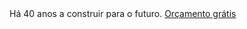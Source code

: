 ﻿<div class="container">
    <div class="layout vertical center">
        <span class="title">Há 40 anos a construir para o futuro.</span>
        <a href="#Contact"><paper-button raised>Orçamento grátis</paper-button></a>
    </div>
</div>